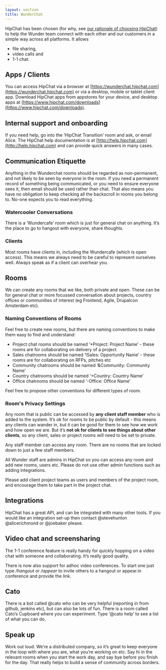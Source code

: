 ```yaml
---
layout: section
title: WunderChat
---
```

HipChat has been chosen (for why, see [our rationale of choosing HipChat](hipchat-rationale)) to help the Wunder team connect with each other and our customers in a simple way across all platforms. It allows 

* file sharing, 
* video calls and 
* 1-1 chat.

## Apps / Clients
You can access HipChat via a browser at [https://wunderchat.hipchat.com](https://wunderchat.hipchat.com) or via a desktop, mobile or tablet client app. Download HipChat apps from appstores for your device, and desktop apps at [https://www.hipchat.com/downloads](https://www.hipchat.com/downloads). 

## Internal support and onboarding
If you need help, go into the ‘HipChat Transition’ room and ask, or email Alice. The HipChat help documentation is at [http://help.hipchat.com](http://help.hipchat.com) and can provide quick answers in many cases.

## Communication Etiquette
Anything in the Wunderchat rooms should be regarded as non-permanent, and not likely to be seen by everyone in the room. If you need a permanent record of something being communicated, or you need to ensure everyone sees it, then email should be used rather than chat. That also means you have no obligation to keep checking all the backscroll in rooms you belong to. No-one expects you to read everything.

### Watercooler Conversations
There is a ‘Wundercafe’ room which is just for general chat on anything. It’s the place to go to hangout with everyone, share thoughts.

### Clients
Most rooms have clients in, including the Wundercafe (which is open access). This means we always need to be careful to represent ourselves well. Always speak as if a client can overhear you.

## Rooms
We can create any rooms that we like, both private and open. These can be for general chat or more focussed conversation about projects, country offices or communities of interest (eg Frontend, Agile, Drupalcon Amsterdam etc).

### Naming Conventions of Rooms
Feel free to create new rooms, but there are naming conventions to make them easy to find and understand:

* Project chat rooms should be named ‘*Project: Project Name’ - these rooms are for collaborating on delivery of a project
* Sales chatrooms should be named ‘!Sales: Opportunity Name’ - these rooms are for collaborating on RFPs, pitches etc
* Community chatrooms should be named ‘&Community: Community Name’
* Country chatrooms should be named ‘+Country: Country Name’
* Office chatrooms should be named ‘-Office: Office Name’

Feel free to propose other conventions for different types of room.

### Room's Privacy Settings
Any room that is public can be accessed by **any client staff member** who is added to the system. It’s ok for rooms to be public by default - this means any clients can wander in, but it can be good for them to see how we work and how open we are. But it’s **not ok for clients to see things about other clients**, so any client, sales or project rooms will need to be set to private. 

Any staff member can access any room. There are no rooms that are locked down to just a few staff members.

All Wunder staff are admins in HipChat so you can access any room and add new rooms, users etc. Please do not use other admin functions such as adding integrations. 

Please add client project teams as users and members of the project room, and encourage them to take part in the project chat.

## Integrations
HipChat has a great API, and can be integrated with many other tools. If you would like an integration set-up then contact @stevehunton @alicerichmond or @joebaker please.

## Video chat and screensharing
The 1-1 conference feature is really handy for quickly hopping on a video chat with someone and collaborating. It’s really good quality. 

There is now also support for adhoc video conferences. To start one just type */hangout* or */appear* to invite others to a hangout or appear.in conference and provide the link.

## Cato
There is a bot called @cato who can be very helpful (reporting in from github, jenkins etc), but can also be lots of fun. There is a room called Cato’s Cupboard where you can experiment. Type ‘@cato help’ to see a list of what you can do.

## Speak up
Work out loud. We’re a distributed company, so it’s great to keep everyone in the loop with where you are, what you’re working on etc. Say hi in the relevant rooms when you start the work day, and say bye before you finish for the day. That really helps to build a sense of community across borders.
